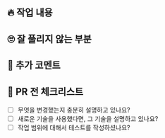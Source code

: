 ## 🔥 작업 내용
<!-- '어떻게'보다는 '무엇을', '왜' 작업했는지를 좀 더 자세히 기술해 주세요 -->

## 🙄 잘 풀리지 않는 부분
<!-- 이번 PR 작업물 작업 중 잘 구현되지 않았던 점이 있었나요? 털어놓고 함께 더 나은 방안을 생각해 봅시다 -->

## 💌 추가 코멘트
<!-- 코드 리뷰어에게 추가적으로 하고 싶은 말을 적어 주세요. 없으면 생략 가능 -->

## 📌 PR 전 체크리스트

<!-- PR 전에 아래 체크리스트를 살펴 보며 확인해 보아요😚 -->

- [ ] 무엇을 변경했는지 충분히 설명하고 있나요?
- [ ] 새로운 기술을 사용했다면, 그 기술을 설명하고 있나요?
- [ ] 작업 범위에 대해서 테스트를 작성하셨나요?
